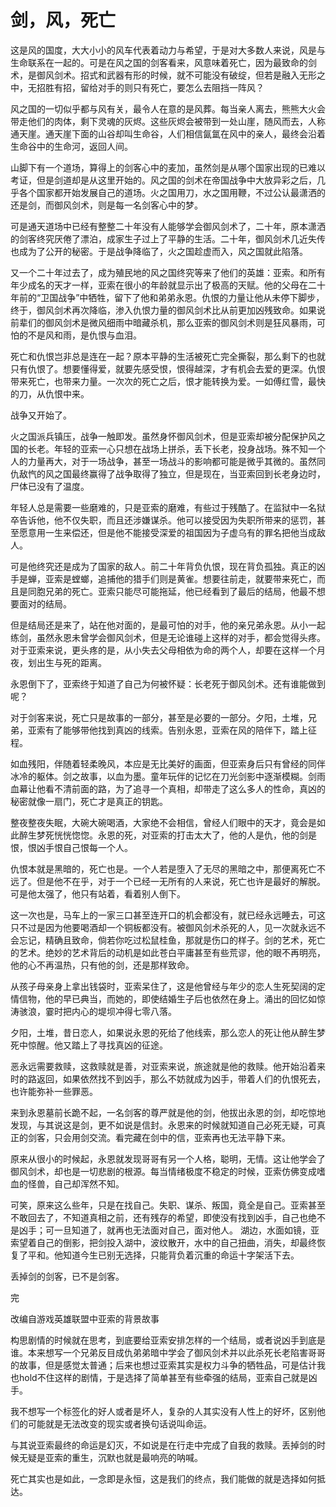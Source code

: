 # 剑，风，死亡

这是风的国度，大大小小的风车代表着动力与希望，于是对大多数人来说，风是与生命联系在一起的。可是在风之国的剑客看来，风意味着死亡，因为最致命的剑术，是御风剑术。招式和武器有形的时候，就不可能没有破绽，但若是融入无形之中，无招胜有招，留给对手的则只有死亡，要怎么去阻挡一阵风？

风之国的一切似乎都与风有关，最令人在意的是风葬。每当亲人离去，熊熊大火会带走他们的肉体，剩下灵魂的灰烬。这些灰烬会被带到一处山崖，随风而去，人称通天崖。通天崖下面的山谷却叫生命谷，人们相信氤氲在风中的亲人，最终会沿着生命谷中的生命河，返回人间。

山脚下有一个道场，算得上的剑客心中的麦加，虽然剑是从哪个国家出现的已难以考证，但是剑道却是从这里开始的。风之国的剑术在帝国战争中大放异彩之后，几乎各个国家都开始发展自己的道场。火之国用刀，水之国用鞭，不过公认最潇洒的还是剑，而御风剑术，则是每一名剑客心中的梦。

可是通天道场中已经有整整二十年没有人能够学会御风剑术了，二十年，原本潇洒的剑客终究厌倦了漂泊，成家生子过上了平静的生活。二十年，御风剑术几近失传也成为了公开的秘密。于是战争降临了，火之国趁虚而入，风之国就此陷落。

又一个二十年过去了，成为殖民地的风之国终究等来了他们的英雄：亚索。和所有年少成名的天才一样，亚索在很小的年龄就显示出了极高的天赋。他的父母在二十年前的“卫国战争”中牺牲，留下了他和弟弟永恩。仇恨的力量让他从未停下脚步，终于，御风剑术再次降临，渗入仇恨力量的御风剑术比从前更加凶残致命。如果说前辈们的御风剑术是微风细雨中暗藏杀机，那么亚索的御风剑术则是狂风暴雨，可怕的不是风和雨，是仇恨与血泪。

死亡和仇恨岂非总是连在一起？原本平静的生活被死亡完全撕裂，那么剩下的也就只有仇恨了。想要懂得爱，就要先感受恨，恨得越深，才有机会去爱的更深。仇恨带来死亡，也带来力量。一次次的死亡之后，恨才能转换为爱。一如傅红雪，最快的刀，从仇恨中来。

战争又开始了。

火之国派兵镇压，战争一触即发。虽然身怀御风剑术，但是亚索却被分配保护风之国的长老。年轻的亚索一心只想在战场上拼杀，丢下长老，投身战场。殊不知一个人的力量再大，对于一场战争，甚至一场战斗的影响都可能是微乎其微的。虽然同仇敌忾的风之国最终赢得了战争取得了独立，但是现在，当亚索回到长老身边时，尸体已没有了温度。

年轻人总是需要一些磨难的，只是亚索的磨难，有些过于残酷了。在监狱中一名狱卒告诉他，他不仅失职，而且还涉嫌谋杀。他可以接受因为失职所带来的惩罚，甚至愿意用一生来偿还，但是他不能接受深爱的祖国因为子虚乌有的罪名把他当成敌人。

可是他终究还是成为了国家的敌人。前二十年背负仇恨，现在背负孤独。真正的凶手是蝉，亚索是螳螂，追捕他的猎手们则是黄雀。想要往前走，就要带来死亡，而且是同胞兄弟的死亡。亚索只能尽可能拖延，他已经看到了最后的结局，他最不想要面对的结局。

但是结局还是来了，站在他对面的，是最可怕的对手，他的亲兄弟永恩。从小一起练剑，虽然永恩未曾学会御风剑术，但是无论谁碰上这样的对手，都会觉得头疼。对于亚索来说，更头疼的是，从小失去父母相依为命的两个人，却要在这样一个月夜，划出生与死的距离。

永恩倒下了，亚索终于知道了自己为何被怀疑：长老死于御风剑术。还有谁能做到呢？

对于剑客来说，死亡只是故事的一部分，甚至是必要的一部分。夕阳，土堆，兄弟，亚索有了能够带他找到真凶的线索。告别永恩，亚索在风的陪伴下，踏上征程。

如血残阳，伴随着轻柔晚风，本应是无比美好的画面，但亚索身后只有曾经的同伴冰冷的躯体。剑之故事，以血为墨。童年玩伴的记忆在刀光剑影中逐渐模糊。剑雨血幕让他看不清前面的路，为了追寻一个真相，却带走了这么多人的性命，真凶的秘密就像一扇门，死亡才是真正的钥匙。

整夜整夜失眠，大碗大碗喝酒，大家绝不会相信，曾经人们眼中的天才，竟会是如此醉生梦死恍恍惚惚。永恩的死，对亚索的打击太大了，他的人是仇，他的剑是恨，恨凶手恨自己恨每一个人。

仇恨本就是黑暗的，死亡也是。一个人若是堕入了无尽的黑暗之中，那便离死亡不远了。但是他不在乎，对于一个已经一无所有的人来说，死亡也许是最好的解脱。可是他太强了，他只有站着，看着别人倒下。

这一次也是，马车上的一家三口甚至连开口的机会都没有，就已经永远睡去，可这只不过是因为他要喝酒却一个铜板都没有。被御风剑术杀死的人，见一次就永远不会忘记，精确且致命，倘若你吃过松鼠桂鱼，那就是伤口的样子。剑的艺术，死亡的艺术。绝妙的艺术背后的动机是如此苍白平庸甚至有些荒谬，他的眼不再明亮，他的心不再温热，只有他的剑，还是那样致命。

从孩子母亲身上拿出钱袋时，亚索呆住了，这是他曾经与年少的恋人生死契阔的定情信物，他的早已典当，而她的，即使结婚生子后也依然在身上。涌出的回忆如惊涛骇浪，霎时把内心的堤坝冲得七零八落。

夕阳，土堆，昔日恋人，如果说永恩的死给了他线索，那么恋人的死让他从醉生梦死中惊醒。他又踏上了寻找真凶的征途。

恶永远需要救赎，这救赎就是善，对亚索来说，旅途就是他的救赎。他开始沿着来时的路返回，如果依然找不到凶手，那么不妨就成为凶手，带着人们的仇恨死去，也许能弥补一些罪恶。

来到永恩墓前长跪不起，一名剑客的尊严就是他的剑，他拔出永恩的剑，却吃惊地发现，与其说这是剑，更不如说是信封。永恩来的时候就知道自己必死无疑，可真正的剑客，只会用剑交流。看完藏在剑中的信，亚索再也无法平静下来。

原来从很小的时候起，永恩就发现哥哥有另一个人格，聪明，无情。这让他学会了御风剑术，却也是一切悲剧的根源。每当情绪极度不稳定的时候，亚索仿佛变成嗜血的怪兽，自己却浑然不知。

可笑，原来这么些年，只是在找自己。失职、谋杀、叛国，竟全是自己。亚索甚至不敢回去了，不知道真相之前，还有残存的希望，即使没有找到凶手，自己也绝不是凶手；可一旦知道了，就再也无法面对自己，面对他人。
湖边，水面如镜，亚索望着自己的倒影，把剑投入湖中，波纹散开，水中的自己扭曲，消失，却最终恢复了平和。他知道今生已别无选择，只能背负着沉重的命运十字架活下去。

丢掉剑的剑客，已不是剑客。

完

改编自游戏英雄联盟中亚索的背景故事

构思剧情的时候就在思考，到底要给亚索安排怎样的一个结局，或者说凶手到底是谁。本来想写一个兄弟反目成仇弟弟暗中学会了御风剑术并以此杀死长老陷害哥哥的故事，但是感觉太普通；后来也想过亚索其实是权力斗争的牺牲品，可是估计我也hold不住这样的剧情，于是选择了简单甚至有些牵强的结局，亚索自己就是凶手。

我不想写一个标签化的好人或者是坏人，复杂的人其实没有人性上的好坏，区别他们的可能就是无法改变的现实或者换句话说叫命运。

与其说亚索最终的命运是幻灭，不如说是在行走中完成了自我的救赎。丢掉剑的时候无疑是亚索的重生，沉默也就是最响亮的呐喊。

死亡其实也是如此，一念即是永恒，这是我们的终点，我们能做的就是选择如何抵达。
